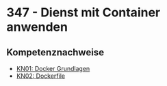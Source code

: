 # 347 - Dienst mit Container anwenden

## Kompetenznachweise

- [KN01: Docker Grundlagen](Kompetenznachweise/KN01/Readme.md)
- [KN02: Dockerfile](Kompetenznachweise/KN02/Readme.md)
